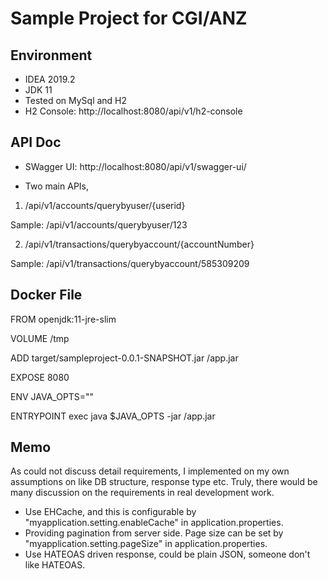 # Sample Project for CGI/ANZ

## Environment
- IDEA 2019.2
- JDK 11
- Tested on MySql and H2
- H2 Console: http://localhost:8080/api/v1/h2-console

## API Doc

- SWagger UI: http://localhost:8080/api/v1/swagger-ui/

- Two main APIs,
1. /api/v1/accounts/querybyuser/{userid} 

  Sample: /api/v1/accounts/querybyuser/123
  
2. /api/v1/transactions/querybyaccount/{accountNumber}

  Sample: /api/v1/transactions/querybyaccount/585309209

## Docker File

FROM openjdk:11-jre-slim

VOLUME /tmp

ADD target/sampleproject-0.0.1-SNAPSHOT.jar /app.jar

EXPOSE 8080

ENV JAVA_OPTS=""

ENTRYPOINT exec java $JAVA_OPTS -jar /app.jar


## Memo 
As could not discuss detail requirements, I implemented on my own assumptions on like DB structure, response type etc. Truly, there would be many discussion on the requirements in real development work.   

- Use EHCache, and this is configurable by "myapplication.setting.enableCache" in application.properties.
- Providing pagination from server side. Page size can be set by "myapplication.setting.pageSize" in application.properties.
- Use HATEOAS driven response, could be plain JSON, someone don't like HATEOAS.
